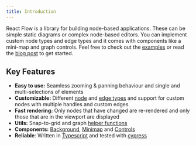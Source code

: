 ```yaml
---
title: Introduction
---
```


React Flow is a library for building node-based applications. These can be simple static diagrams or complex node-based editors. You can implement custom node types and edge types and it comes with components like a mini-map and graph controls. Feel free to check out the [examples](https://reactflow.dev/examples/) or read the [blog post](https://webkid.io/blog/react-flow-node-based-graph-library/) to get started.

## Key Features

* **Easy to use:** Seamless zooming & panning behaviour and single and multi-selections of elements
* **Customizable:** Different [node](/docs/api/node-types/) and [edge types](/docs/api/edge-types) and support for custom nodes with multiple handles and custom edges
* **Fast rendering:** Only nodes that have changed are re-rendered and only those that are in the viewport are displayed
* **Utils:** Snap-to-grid and graph [helper functions](/docs/api/helper-functions/)
* **Components:** [Background](/docs/api/components/background/), [Minimap](/docs/api/components/minimap/) and [Controls](/docs/api/components/controls/)
* **Reliable**: Written in [Typescript](https://www.typescriptlang.org/) and tested with [cypress](https://www.cypress.io/)
